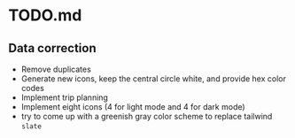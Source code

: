 # TODO.md

## Data correction

- Remove duplicates
- Generate new icons, keep the central circle white, and provide hex color codes
- Implement trip planning
- Implement eight icons (4 for light mode and 4 for dark mode)
- try to come up with a greenish gray color scheme to replace tailwind `slate`